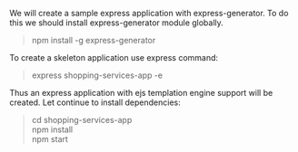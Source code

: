 We will create a sample express application with express-generator. To do this we should
install express-generator module globally.  
> npm install -g express-generator  

To create a skeleton application use express command:  
> express shopping-services-app -e

Thus an express application with ejs templation engine support will be created. Let
continue to install dependencies:  
> cd shopping-services-app  
> npm install  
> npm start  
